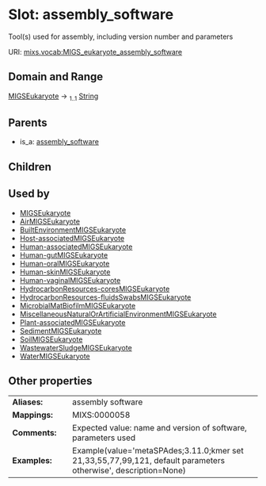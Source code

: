 
# Slot: assembly_software


Tool(s) used for assembly, including version number and parameters

URI: [mixs.vocab:MIGS_eukaryote_assembly_software](https://w3id.org/mixs/vocab/MIGS_eukaryote_assembly_software)


## Domain and Range

[MIGSEukaryote](MIGSEukaryote.md) &#8594;  <sub>1..1</sub> [String](types/String.md)

## Parents

 *  is_a: [assembly_software](assembly_software.md)

## Children


## Used by

 * [MIGSEukaryote](MIGSEukaryote.md)
 * [AirMIGSEukaryote](AirMIGSEukaryote.md)
 * [BuiltEnvironmentMIGSEukaryote](BuiltEnvironmentMIGSEukaryote.md)
 * [Host-associatedMIGSEukaryote](Host-associatedMIGSEukaryote.md)
 * [Human-associatedMIGSEukaryote](Human-associatedMIGSEukaryote.md)
 * [Human-gutMIGSEukaryote](Human-gutMIGSEukaryote.md)
 * [Human-oralMIGSEukaryote](Human-oralMIGSEukaryote.md)
 * [Human-skinMIGSEukaryote](Human-skinMIGSEukaryote.md)
 * [Human-vaginalMIGSEukaryote](Human-vaginalMIGSEukaryote.md)
 * [HydrocarbonResources-coresMIGSEukaryote](HydrocarbonResources-coresMIGSEukaryote.md)
 * [HydrocarbonResources-fluidsSwabsMIGSEukaryote](HydrocarbonResources-fluidsSwabsMIGSEukaryote.md)
 * [MicrobialMatBiofilmMIGSEukaryote](MicrobialMatBiofilmMIGSEukaryote.md)
 * [MiscellaneousNaturalOrArtificialEnvironmentMIGSEukaryote](MiscellaneousNaturalOrArtificialEnvironmentMIGSEukaryote.md)
 * [Plant-associatedMIGSEukaryote](Plant-associatedMIGSEukaryote.md)
 * [SedimentMIGSEukaryote](SedimentMIGSEukaryote.md)
 * [SoilMIGSEukaryote](SoilMIGSEukaryote.md)
 * [WastewaterSludgeMIGSEukaryote](WastewaterSludgeMIGSEukaryote.md)
 * [WaterMIGSEukaryote](WaterMIGSEukaryote.md)

## Other properties

|  |  |  |
| --- | --- | --- |
| **Aliases:** | | assembly software |
| **Mappings:** | | MIXS:0000058 |
| **Comments:** | | Expected value: name and version of software, parameters used |
| **Examples:** | | Example(value='metaSPAdes;3.11.0;kmer set 21,33,55,77,99,121, default parameters otherwise', description=None) |

